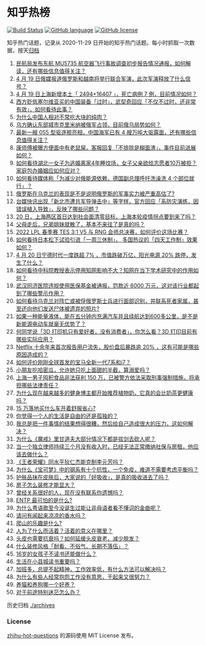 # 知乎热榜
[![Build Status](https://github.com/ToWeLong/zhihu-hot-questions/workflows/CI/badge.svg)](https://github.com/ToWeLong/zhihu-hot-questions/actions)
[![GitHub language](https://img.shields.io/badge/language-golang-orange.svg)](https://golang.org/)
[![GitHub license](https://img.shields.io/github/license/ToWeLong/zhihu-hot-questions)](https://github.com/ToWeLong/zhihu-hot-questions/blob/main/LICENSE)

知乎热门话题，记录从 2020-11-29 日开始的知乎热门话题。每小时抓取一次数据，按天[归档](./archives)

<!-- BEGIN -->

1. [民航局发布东航 MU5735 航空器飞行事故调查初步报告情况通报，如何解读，还有哪些信息值得关注？](https://www.zhihu.com/question/529074755)
1. [4 月 19 日俄媒报道俄罗斯和越南将举行联合军演，此次军演释放了什么信号？](https://www.zhihu.com/question/528870332)
1. [4 月 19 日上海新增本土「 2494+16407 」，死亡病例 7 例，目前情况如何？](https://www.zhihu.com/question/528981864)
1. [西方贬低塞尔维亚买的中国装备「过时」，武契奇回应「不仅不过时，还非常有效」，如何看待此事？](https://www.zhihu.com/question/528908996)
1. [为什么中国人相对不常吃大块的纯肉？](https://www.zhihu.com/question/483411933)
1. [乌方确认东部城市克里米纳被俄军占领，目前俄乌局势如何？](https://www.zhihu.com/question/529020520)
1. [最新一艘 055 型驱逐舰亮相，中国海军已有 4 艘万吨大驱露面，还有哪些信息值得关注？](https://www.zhihu.com/question/529035099)
1. [康师傅被曝方便面中有老鼠屎，客服回复「不排除是糊面渣」，事件目前进展如何？](https://www.zhihu.com/question/529038804)
1. [如何看待湖北一女子为逃婚离家4年睡坟场，女子父亲欲给志愿者10万被拒？家庭包办婚姻应如何应对？](https://www.zhihu.com/question/528505232)
1. [如何看待媒体称「为减少对俄能源依赖，德国副总理呼吁洗澡洗 4 个部位就行」？](https://www.zhihu.com/question/528984842)
1. [俄罗斯在乌克兰的表现是不是说明俄罗斯的军事实力被严重高估了?](https://www.zhihu.com/question/528633319)
1. [台媒快讯出现「新北市遭共军导弹击中」等字样，官方回应「系防灾演练，因错误植入导致」，反映了哪些问题？](https://www.zhihu.com/question/529035757)
1. [20 日，上海两区首日达到社会面清零目标，上海本轮疫情拐点要到来了吗？](https://www.zhihu.com/question/529000639)
1. [父母走后，兄弟姐妹就散了，基本不来往了是真的吗？](https://www.zhihu.com/question/452496602)
1. [2022 LPL 春季赛 TES 3:1 V5 与 RNG 会师总决赛，如何评价这场比赛？](https://www.zhihu.com/question/529058719)
1. [如何看待日本松下试验引进「一周三休制」， 多国热议的「四天工作制」效果如何？](https://www.zhihu.com/question/528995918)
1. [4 月 20 日宁德时代一度跌超 7% ，市值跌破万亿，阳光电源 20% 跌停，发生了什么？](https://www.zhihu.com/question/529016121)
1. [如何看待中科院教授表示停用知网影响不大？知网在当下学术研究中的作用如何？](https://www.zhihu.com/question/528989730)
1. [武汉同济医院违规使用医保基金被通报，罚款近 6000 万元，这对该行业都起到了哪些警示作用？](https://www.zhihu.com/question/528886006)
1. [如何看待乌克兰对阵亡或被俘俄罗斯士兵进行面部识别，并联系死者家属，甚至还向他们发送尸体被遗弃的照片?](https://www.zhihu.com/question/528698055)
1. [如果一种能量液体，能在五分钟内充满汽车并且续航达到600多公里，是不是新能源电动车就毫无优势了？](https://www.zhihu.com/question/472160726)
1. [何同学说「3D 打印机只有爱好者，没有消费者」，你怎么看？3D 打印目前有哪些实际应用？](https://www.zhihu.com/question/528591948)
1. [Netflix 十余年来首次报告用户流失，股价盘后暴跌逾 20% ，这有可能是哪些原因造成的？](https://www.zhihu.com/question/528982466)
1. [如何评价刚刚全球首发的宝马全新一代7系和i7？](https://www.zhihu.com/question/529064619)
1. [小朋友吃哈密瓜，允许她只吃上面甜的半截，算溺爱吗？](https://www.zhihu.com/question/528565862)
1. [上海一男子囤积食品非法获利 150 万，已被警方依法采取刑事强制措施，将承担哪些法律责任？](https://www.zhihu.com/question/528858034)
1. [为什么现在越来越多的健身博主都开始推荐植物奶，它真的会比奶茶更健康吗？](https://www.zhihu.com/question/528477163)
1. [15 万落地买什么车开着舒服省心?](https://www.zhihu.com/question/441839447)
1. [你觉得一个人的生活是自由的还是孤独的？](https://www.zhihu.com/question/384985669)
1. [我总是把一件事情的结果想得很糟，然后给自己造成很大的压力，这如何解决？](https://www.zhihu.com/question/398045343)
1. [为什么《魔戒》里甘道夫大部分情况下都是拔剑去砍人呢？](https://www.zhihu.com/question/44241399)
1. [当一个独立律师持续三个月没有收入时，已经无法正常缴纳社保与房租，他应该去做什么？](https://www.zhihu.com/question/528302012)
1. [《王者荣耀》同水平狄仁杰能克制李元芳吗？](https://www.zhihu.com/question/527112254)
1. [为什么《宝可梦》中的钢系有十个抗性，一个免疫，难道不需要考虑平衡吗？](https://www.zhihu.com/question/526558214)
1. [护肤品抹在皮肤后，大家说的「好吸收」，是真的吸收进去了吗？](https://www.zhihu.com/question/484928958)
1. [房子怎么装修才能显大？](https://www.zhihu.com/question/528246892)
1. [曾经关系很好的人，现在没有联系你遗憾吗？](https://www.zhihu.com/question/528852109)
1. [ENTP 最可怕的是什么?](https://www.zhihu.com/question/511632859)
1. [为什么粤语歌至今没诞生过能让非母语者看不懂词的金曲呢？](https://www.zhihu.com/question/523077463)
1. [请问有闻起来凉凉的香水吗？](https://www.zhihu.com/question/443864013)
1. [爬山的乐趣是什么?](https://www.zhihu.com/question/294738335)
1. [人为了什么而活着？活着的意义在哪里？](https://www.zhihu.com/question/528914522)
1. [头皮也需要抗衰吗？如何延缓头皮衰老，减少脱发？](https://www.zhihu.com/question/524072715)
1. [什么装修风格「耐看、不俗气、长期不落伍」？](https://www.zhihu.com/question/527508425)
1. [16岁的女孩子不读书还能做什么？](https://www.zhihu.com/question/528843117)
1. [生活在小县城读书重要吗？](https://www.zhihu.com/question/529038508)
1. [加班多，总提不起精神，工作效率低，有什么方法可以解决吗？](https://www.zhihu.com/question/525564333)
1. [为什么有些人经常抱怨工作没有意思，干起来又很努力？](https://www.zhihu.com/question/528362380)
1. [养猫和养狗哪一个好养？](https://www.zhihu.com/question/528851812)
1. [对于前途特别迷茫怎么办？](https://www.zhihu.com/question/529021145)

<!-- END -->

历史归档 [./archives](./archives)


### License
[zhihu-hot-questions](https://github.com/towelong/zhihu-hot-questions) 的源码使用 MIT License 发布。